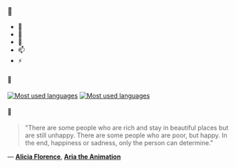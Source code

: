 ### 👋

- 🔭
- 🌱
- 💬
- 📫
- ⚡

#### 🧏

[![Most used languages](https://github-readme-stats-aynah.vercel.app/api/top-langs/?username=aynh&theme=solarized-dark&langs_count=6&layout=compact&hide_title=true)](https://github.com/anuraghazra/github-readme-stats#gh-dark-mode-only)
[![Most used languages](https://github-readme-stats-aynah.vercel.app/api/top-langs/?username=aynh&theme=solarized-light&langs_count=6&layout=compact&hide_title=true)](https://github.com/anuraghazra/github-readme-stats#gh-light-mode-only)

#### 💬

> "There are some people who are rich and stay in beautiful places but are still unhappy. There are some people who are poor, but happy. In the end, happiness or sadness, only the person can determine."

&mdash; [**Alicia Florence**](https://myanimelist.net/character.php?q=Alicia%20Florence&cat=character), [**Aria the Animation**](https://myanimelist.net/search/all?q=Aria%20the%20Animation&cat=all)
